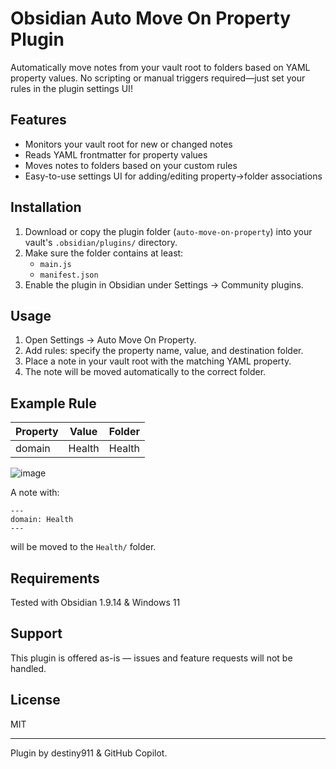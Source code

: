 # Obsidian Auto Move On Property Plugin

Automatically move notes from your vault root to folders based on YAML property values. No scripting or manual triggers required—just set your rules in the plugin settings UI!

## Features

- Monitors your vault root for new or changed notes
- Reads YAML frontmatter for property values
- Moves notes to folders based on your custom rules
- Easy-to-use settings UI for adding/editing property→folder associations

## Installation

1. Download or copy the plugin folder (`auto-move-on-property`) into your vault's `.obsidian/plugins/` directory.
2. Make sure the folder contains at least:
   - `main.js`
   - `manifest.json`
3. Enable the plugin in Obsidian under Settings → Community plugins.

## Usage

1. Open Settings → Auto Move On Property.
2. Add rules: specify the property name, value, and destination folder.
3. Place a note in your vault root with the matching YAML property.
4. The note will be moved automatically to the correct folder.

## Example Rule

| Property | Value  | Folder |
|----------|--------|--------|
| domain   | Health | Health |

![image](https://github.com/user-attachments/assets/f7a24b40-3541-4318-b926-1df4a664e533)

A note with:
```
---
domain: Health
---
```
will be moved to the `Health/` folder.

## Requirements

Tested with Obsidian 1.9.14 & Windows 11

## Support

This plugin is offered as-is — issues and feature requests will not be handled.

## License

MIT

---

Plugin by destiny911 & GitHub Copilot.
